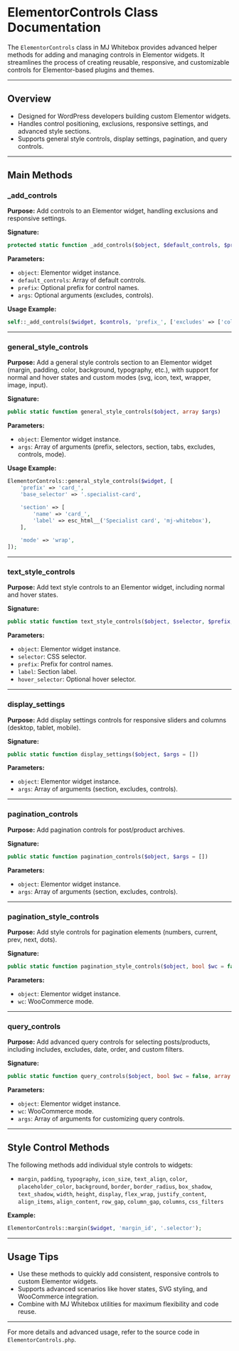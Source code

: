 # ElementorControls Class Documentation

The `ElementorControls` class in MJ Whitebox provides advanced helper methods for adding and managing controls in Elementor widgets. It streamlines the process of creating reusable, responsive, and customizable controls for Elementor-based plugins and themes.

---

## Overview
- Designed for WordPress developers building custom Elementor widgets.
- Handles control positioning, exclusions, responsive settings, and advanced style sections.
- Supports general style controls, display settings, pagination, and query controls.

---

## Main Methods

### _add_controls
**Purpose:** Add controls to an Elementor widget, handling exclusions and responsive settings.

**Signature:**
```php
protected static function _add_controls($object, $default_controls, $prefix, $args = [])
```

**Parameters:**
- `object`: Elementor widget instance.
- `default_controls`: Array of default controls.
- `prefix`: Optional prefix for control names.
- `args`: Optional arguments (excludes, controls).

**Usage Example:**
```php
self::_add_controls($widget, $controls, 'prefix_', ['excludes' => ['color']]);
```

---

### general_style_controls
**Purpose:** Add a general style controls section to an Elementor widget (margin, padding, color, background, typography, etc.), with support for normal and hover states and custom modes (svg, icon, text, wrapper, image, input).

**Signature:**
```php
public static function general_style_controls($object, array $args)
```

**Parameters:**
- `object`: Elementor widget instance.
- `args`: Array of arguments (prefix, selectors, section, tabs, excludes, controls, mode).

**Usage Example:**
```php
ElementorControls::general_style_controls($widget, [
    'prefix' => 'card_',
    'base_selector' => '.specialist-card',

    'section' => [
        'name' => 'card_',
        'label' => esc_html__('Specialist card', 'mj-whitebox'),
    ],
	
    'mode' => 'wrap',
]);
```

---

### text_style_controls
**Purpose:** Add text style controls to an Elementor widget, including normal and hover states.

**Signature:**
```php
public static function text_style_controls($object, $selector, $prefix, $label, $hover_selector = '')
```

**Parameters:**
- `object`: Elementor widget instance.
- `selector`: CSS selector.
- `prefix`: Prefix for control names.
- `label`: Section label.
- `hover_selector`: Optional hover selector.

---

### display_settings
**Purpose:** Add display settings controls for responsive sliders and columns (desktop, tablet, mobile).

**Signature:**
```php
public static function display_settings($object, $args = [])
```

**Parameters:**
- `object`: Elementor widget instance.
- `args`: Array of arguments (section, excludes, controls).

---

### pagination_controls
**Purpose:** Add pagination controls for post/product archives.

**Signature:**
```php
public static function pagination_controls($object, $args = [])
```

**Parameters:**
- `object`: Elementor widget instance.
- `args`: Array of arguments (section, excludes, controls).

---

### pagination_style_controls
**Purpose:** Add style controls for pagination elements (numbers, current, prev, next, dots).

**Signature:**
```php
public static function pagination_style_controls($object, bool $wc = false)
```

**Parameters:**
- `object`: Elementor widget instance.
- `wc`: WooCommerce mode.

---

### query_controls
**Purpose:** Add advanced query controls for selecting posts/products, including includes, excludes, date, order, and custom filters.

**Signature:**
```php
public static function query_controls($object, bool $wc = false, array $args = [])
```

**Parameters:**
- `object`: Elementor widget instance.
- `wc`: WooCommerce mode.
- `args`: Array of arguments for customizing query controls.

---

## Style Control Methods

The following methods add individual style controls to widgets:
- `margin`, `padding`, `typography`, `icon_size`, `text_align`, `color`, `placeholder_color`, `background`, `border`, `border_radius`, `box_shadow`, `text_shadow`, `width`, `height`, `display`, `flex_wrap`, `justify_content`, `align_items`, `align_content`, `row_gap`, `column_gap`, `columns`, `css_filters`

**Example:**
```php
ElementorControls::margin($widget, 'margin_id', '.selector');
```

---

## Usage Tips
- Use these methods to quickly add consistent, responsive controls to custom Elementor widgets.
- Supports advanced scenarios like hover states, SVG styling, and WooCommerce integration.
- Combine with MJ Whitebox utilities for maximum flexibility and code reuse.

---

For more details and advanced usage, refer to the source code in `ElementorControls.php`.
